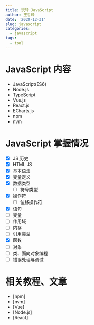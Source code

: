 ```yaml
---
title: 玩转 JavaScript
author: 王哲峰
date: '2020-12-31'
slug: javascript
categories:
  - javascript
tags:
  - tool
---
```


# JavaScript 内容

- JavaScript(ES6)
- Node.js
- TypeScript
- Vue.js
- React.js
- ECharts.js
- npm
- nvm

# JavaScript 掌握情况

* [x] JS 历史
* [x] HTML JS
* [x] 基本语法
* [x] 变量定义
* [x] 数据类型
  * [ ] 符号类型
* [x] 操作符
  * [ ] 位移操作符
* [x] 语句
* [ ] 变量
* [ ] 作用域
* [ ] 内存
* [ ] 引用类型
* [x] 函数
* [ ] 对象
* [ ] 类、面向对象编程
* [ ] 错误处理与调试

# 相关教程、文章

- [npm]
- [nvm]
- [Vue]
- [Node.js]
- [React]
